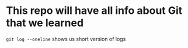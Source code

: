 # This repo will have all info about Git that we learned

```git log --oneline``` shows us short version of logs
